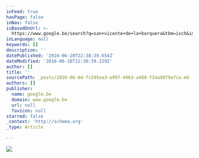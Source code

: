 ```yaml
---
inFeed: true
hasPage: false
inNav: false
isBasedOnUrl: >-
  https://www.google.be/search?q=san+vicente+de+la+barquera&tbm=isch&imgil=onbrHqFN9Q4cKM%253A%253Bi5OBGdJnHK3FQM%253Bhttp%25253A%25252F%25252Fwww.campingelrosal.com%25252Fen%25252Findex.html&source=iu&pf=m&fir=onbrHqFN9Q4cKM%253A%252Ci5OBGdJnHK3FQM%252C_&usg=__uIQVpP64NYtF-X934PS-oI6VL2I%3D&biw=1920&bih=955&ved=0ahUKEwiEi9TKmY_NAhUmJsAKHbxKD_8QyjcIMg&ei=hzhTV8SrLKbMgAa8lb34Dw#tbm=isch&q=playa+de+las+catedrales&imgrc=JOAgYEeZCVdLTM%3A
inLanguage: null
keywords: []
description: ''
datePublished: '2016-06-20T22:38:39.654Z'
dateModified: '2016-06-20T22:38:39.219Z'
author: []
title: ''
sourcePath: _posts/2016-06-04-fc595ea3-e997-4963-a488-f3aa88f9afca.md
authors: []
publisher:
  name: google.be
  domain: www.google.be
  url: null
  favicon: null
starred: false
_context: 'http://schema.org'
_type: Article

---
```

![](http://www.roundalia.com/wp-content/uploads/2015/03/la-playa-de-las-catedrales.jpg)